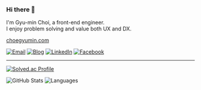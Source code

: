 <!--
**choegyumin/choegyumin** is a ✨ _special_ ✨ repository because its `README.md` (this file) appears on your GitHub profile.

Here are some ideas to get you started:

- 🔭 I’m currently working on ...
- 🌱 I’m currently learning ...
- 👯 I’m looking to collaborate on ...
- 🤔 I’m looking for help with ...
- 💬 Ask me about ...
- 📫 How to reach me: ...
- 😄 Pronouns: ...
- ⚡ Fun fact: ...
-->

### Hi there 👋

I'm Gyu-min Choi, a front-end engineer.  
I enjoy problem solving and value both UX and DX.

[choegyumin.com](https://choegyumin.com/about/)

[![Email](https://img.shields.io/badge/Email-D14836?logo=gmail&logoColor=white)](mailto:choegyumin@gmail.com)
[![Blog](https://img.shields.io/badge/Blog-15171a?logo=ghost&logoColor=white)](https://www.choegyumin.com/)
[![LinkedIn](https://img.shields.io/badge/LinkedIn-0077B5?logo=Linkedin&logoColor=white)](https://www.linkedin.com/in/choegyumin/)
[![Facebook](https://img.shields.io/badge/Facebook-1877F2?logo=facebook&logoColor=white)](https://www.facebook.com/choegyumin.dev/)

---

[![Solved.ac Profile](http://mazassumnida.wtf/api/mini/generate_badge?boj=choegyumin)](https://solved.ac/choegyumin)

<div>
  <img alt="GitHub Stats" src="https://github-readme-stats.vercel.app/api?username=choegyumin&title_color=316dca&text_color=88888890&icon_color=316dca&bg_color=ffffff00&border_color=88888840&hide_title=true&hide_rank=true&hide=issues,contribs&show_icons=true&disable_animations=true&include_all_commits=true">
  
  <img alt="Languages" src="https://github-readme-stats.vercel.app/api/top-langs/?username=choegyumin&title_color=316dca&text_color=88888890&icon_color=316dca&bg_color=ffffff00&border_color=88888840&hide_title=true&hide_progress=true&disable_animations=true">
</div>
